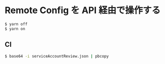 # Remote Config を API 経由で操作する

```bash
$ yarn off
$ yarn on
```

## CI

```bash
$ base64 -i serviceAccountReview.json | pbcopy
```
